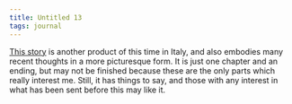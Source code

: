 ```yaml
---
title: Untitled 13
tags: journal
---
```


[This story](ways.of.the.force) is another product of this time in Italy, and also embodies
many recent thoughts in a more picturesque form.  It is just one chapter
and an ending, but may not be finished because these are the only parts
which really interest me.  Still, it has things to say, and those with
any interest in what has been sent before this may like it.


